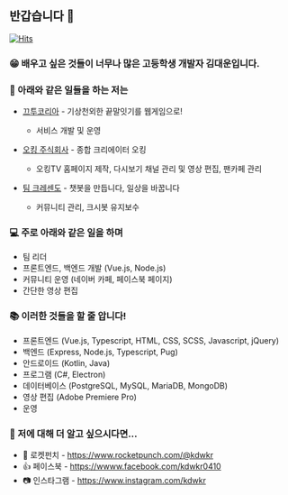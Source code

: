 ## 반갑습니다 👋

[![Hits](https://hits.seeyoufarm.com/api/count/incr/badge.svg?url=https%3A%2F%2Fgithub.com%2Fkdwkr)](https://github.com/kdwkr)

### 😁 배우고 싶은 것들이 너무나 많은 고등학생 개발자 김대운입니다.

### 🤪 아래와 같은 일들을 하는 저는

- [끄투코리아](https://kkutu.co.kr) - 기상천외한 끝말잇기를 웹게임으로!
  - 서비스 개발 및 운영

- [오킹 주식회사](https://oking.kr) - 종합 크리에이터 오킹
  - 오킹TV 홈페이지 제작, 다시보기 채널 관리 및 영상 편집, 팬카페 관리

- [팀 크레센도](https://team-crescendo.me) - 챗봇을 만듭니다, 일상을 바꿉니다
  - 커뮤니티 관리, 크시봇 유지보수

### 💻 주로 아래와 같은 일을 하며
- 팀 리더
- 프론트엔드, 백엔드 개발 (Vue.js, Node.js)
- 커뮤니티 운영 (네이버 카페, 페이스북 페이지)
- 간단한 영상 편집

### 📚 이러한 것들을 할 줄 압니다!
- 프론트엔드 (Vue.js, Typescript, HTML, CSS, SCSS, Javascript, jQuery)
- 백엔드 (Express, Node.js, Typescript, Pug)
- 안드로이드 (Kotlin, Java)
- 프로그램 (C#, Electron)
- 데이터베이스 (PostgreSQL, MySQL, MariaDB, MongoDB)
- 영상 편집 (Adobe Premiere Pro)
- 운영

### 🤔 저에 대해 더 알고 싶으시다면...
- 🚀 로켓펀치 - https://www.rocketpunch.com/@kdwkr
- 👍 페이스북 - https://wwww.facebook.com/kdwkr0410
- 📷 인스타그램 - https://www.instagram.com/kdwkr
